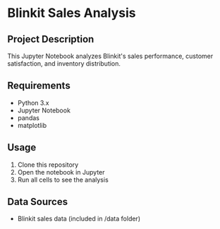 # Blinkit Sales Analysis

## Project Description
This Jupyter Notebook analyzes Blinkit's sales performance, customer satisfaction, and inventory distribution.

## Requirements
- Python 3.x
- Jupyter Notebook
- pandas
- matplotlib

## Usage
1. Clone this repository
2. Open the notebook in Jupyter
3. Run all cells to see the analysis

## Data Sources
- Blinkit sales data (included in /data folder)
